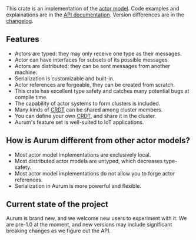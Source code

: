 This crate is an implementation of the [actor model]. Code examples and explainations are in the
[API documentation](https://docs.rs/aurum_actors). Version differences are in the
[changelog](https://github.com/arjunlalshukla/aurum_actors/blob/master/CHANGELOG.md).

## Features
- Actors are typed: they may only receive one type as their messages.
- Actor can have interfaces for subsets of its possible messages.
- Actors are distributed: they can be sent messages from another machine.
- Serialization is customizable and built-in.
- Actor references are forgeable, they can be created from scratch.
- This crate has excellent type safety and catches many potential bugs at compile time.
- The capability of actor systems to form clusters is included.
- Many kinds of [CRDT] can be shared among cluster members.
- You can define your own [CRDT], and share it in the cluster.
- Aurum's feature set is well-suited to IoT applications.

## How is Aurum different from other actor models?
- Most actor model implementations are exclusively local.
- Most distributed actor models are untyped, which decreases type-safety.
- Most actor model implementations do not allow you to forge actor references.
- Serialization in Aurum is more powerful and flexible.

## Current state of the project
Aurum is brand new, and we welcome new users to experiment with it. We are pre-1.0 at the moment,
and new versions may include significant breaking changes as we figure out the API.

[actor model]: https://en.wikipedia.org/wiki/Actor_model
[CRDT]: https://en.wikipedia.org/wiki/Conflict-free_replicated_data_type